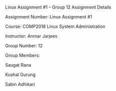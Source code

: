 Linux Assignment #1 – Group 12
Assignment Details

Assignment Number: Linux Assignment #1

Course:  COMP2018 Linux System Administration 

Instructor: Anmar Jarjees

Group Number: 12

Group Members:

Saugat Rana

Kushal Gurung

Sabin Adhikari

